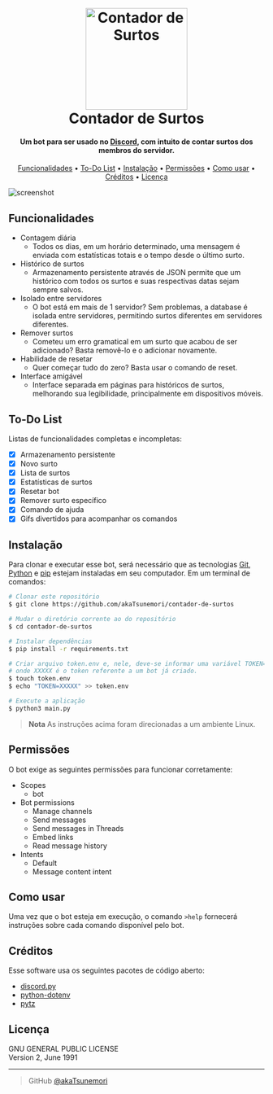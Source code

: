 
<h1 align="center">
  <br>
  <a href="https://github.com/akaTsunemori/contador-de-surtos"><img src="https://i.imgur.com/H1zg9gH.jpg" alt="Contador de Surtos" width="200"></a>
  <br>
  Contador de Surtos
  <br>
</h1>

<h4 align="center">Um bot para ser usado no <a href="https://discord.com/" target="_blank">Discord</a>, com intuito de contar surtos dos membros do servidor.</h4>

<p align="center">
  <a href="#funcionalidades">Funcionalidades</a> •
  <a href="#to-do-list">To-Do List</a> •
  <a href="#instalação">Instalação</a> •
  <a href="#permissões">Permissões</a> •
  <a href="#como-usar">Como usar</a> •
  <a href="#créditos">Créditos</a> •
  <a href="#licença">Licença</a>
</p>

![screenshot](https://i.imgur.com/0Z5BdOL.png)

## Funcionalidades

* Contagem diária
  - Todos os dias, em um horário determinado, uma mensagem é enviada com estatísticas totais e o tempo desde o último surto.
* Histórico de surtos
  - Armazenamento persistente através de JSON permite que um histórico com todos os surtos e suas respectivas datas sejam sempre salvos.
* Isolado entre servidores
  - O bot está em mais de 1 servidor? Sem problemas, a database é isolada entre servidores, permitindo surtos diferentes em servidores diferentes.
* Remover surtos
  - Cometeu um erro gramatical em um surto que acabou de ser adicionado? Basta removê-lo e o adicionar novamente.
* Habilidade de resetar
  - Quer começar tudo do zero? Basta usar o comando de reset.
* Interface amigável
  - Interface separada em páginas para históricos de surtos, melhorando sua legibilidade, principalmente em dispositivos móveis.

## To-Do List

Listas de funcionalidades completas e incompletas:

- [x] Armazenamento persistente
- [x] Novo surto
- [x] Lista de surtos
- [x] Estatísticas de surtos
- [x] Resetar bot
- [x] Remover surto específico
- [x] Comando de ajuda
- [x] Gifs divertidos para acompanhar os comandos

## Instalação

Para clonar e executar esse bot, será necessário que as tecnologias [Git](https://git-scm.com), [Python](https://www.python.org/) e [pip](https://pip.pypa.io/en/stable/index.html) estejam instaladas em seu computador. Em um terminal de comandos:

```bash
# Clonar este repositório
$ git clone https://github.com/akaTsunemori/contador-de-surtos

# Mudar o diretório corrente ao do repositório
$ cd contador-de-surtos

# Instalar dependências
$ pip install -r requirements.txt

# Criar arquivo token.env e, nele, deve-se informar uma variável TOKEN=XXXXX,
# onde XXXXX é o token referente a um bot já criado.
$ touch token.env
$ echo "TOKEN=XXXXX" >> token.env

# Execute a aplicação
$ python3 main.py
```

> **Nota**
> As instruções acima foram direcionadas a um ambiente Linux.

## Permissões

O bot exige as seguintes permissões para funcionar corretamente:
* Scopes
  - bot
* Bot permissions
  - Manage channels
  - Send messages
  - Send messages in Threads
  - Embed links
  - Read message history
* Intents
  - Default
  - Message content intent

## Como usar

Uma vez que o bot esteja em execução, o comando `>help` fornecerá instruções sobre cada comando disponível pelo bot.

## Créditos

Esse software usa os seguintes pacotes de código aberto:

- [discord.py](https://discordpy.readthedocs.io/en/stable/)
- [python-dotenv](https://github.com/theskumar/python-dotenv)
- [pytz](https://pythonhosted.org/pytz/)

## Licença

GNU GENERAL PUBLIC LICENSE<br>
Version 2, June 1991

---

> GitHub [@akaTsunemori](https://github.com/akaTsunemori)

